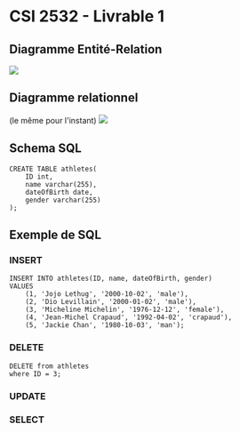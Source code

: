 # CSI 2532 - Livrable 1


<h2>Diagramme Entité-Relation</h2>

![](.pastes\2021-01-30-20-11-17.png)
<h2>Diagramme relationnel</h2>

(le même pour l'instant)
![](.pastes\2021-01-30-20-11-17.png)

<h2>Schema SQL</h2>

```
CREATE TABLE athletes(
	ID int,
	name varchar(255),
	dateOfBirth date,
	gender varchar(255)
);
```

<h2>Exemple de SQL</h2>


<h3>INSERT</h3>

```
INSERT INTO athletes(ID, name, dateOfBirth, gender)
VALUES 
	(1, 'Jojo Lethug', '2000-10-02', 'male'),
	(2, 'Dio Levillain', '2000-01-02', 'male'),
	(3, 'Micheline Michelin', '1976-12-12', 'female'),
	(4, 'Jean-Michel Crapaud', '1992-04-02', 'crapaud'),
	(5, 'Jackie Chan', '1980-10-03', 'man');
```

<h3>DELETE</h3>

```
DELETE from athletes 
where ID = 3;
```

<h3>UPDATE</h3>



<h3>SELECT</h3>